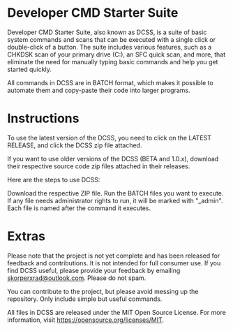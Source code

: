 Developer CMD Starter Suite
==================================
Developer CMD Starter Suite, also known as DCSS, is a suite of basic system commands and scans that can be executed with a single click or double-click of a button. The suite includes various features, such as a CHKDSK scan of your primary drive (C:), an SFC quick scan, and more, that eliminate the need for manually typing basic commands and help you get started quickly.

All commands in DCSS are in BATCH format, which makes it possible to automate them and copy-paste their code into larger programs.

Instructions
=================================
To use the latest version of the DCSS, you need to click on the LATEST RELEASE, and click the DCSS zip file attached. 

If you want to use older versions of the DCSS (BETA and 1.0.x), download their respective source code zip files attached in their releases.

Here are the steps to use DCSS:

Download the respective ZIP file.
Run the BATCH files you want to execute. If any file needs administrator rights to run, it will be marked with "_admin".
Each file is named after the command it executes.

Extras
=================================

Please note that the project is not yet complete and has been released for feedback and contributions. It is not intended for full consumer use. If you find DCSS useful, please provide your feedback by emailing skorperxrad@outlook.com. Please do not spam.

You can contribute to the project, but please avoid messing up the repository. Only include simple but useful commands.

All files in DCSS are released under the MIT Open Source License. For more information, visit https://opensource.org/licenses/MIT.

